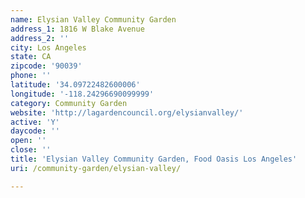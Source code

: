 ```yaml
---
name: Elysian Valley Community Garden
address_1: 1816 W Blake Avenue
address_2: ''
city: Los Angeles
state: CA
zipcode: '90039'
phone: ''
latitude: '34.09722482600006'
longitude: '-118.24296690099999'
category: Community Garden
website: 'http://lagardencouncil.org/elysianvalley/'
active: 'Y'
daycode: ''
open: ''
close: ''
title: 'Elysian Valley Community Garden, Food Oasis Los Angeles'
uri: /community-garden/elysian-valley/

---
```

